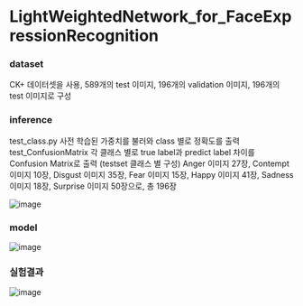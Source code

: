 # LightWeightedNetwork_for_FaceExpressionRecognition

### dataset
CK+ 데이터셋을 사용, 589개의 test 이미지, 196개의 validation 이미지, 196개의 test 이미지로 구성

### inference 
test_class.py 사전 학습된 가중치를 불러와 class 별로 정확도를 출력
test_ConfusionMatrix 각 클래스 별로 true label과 predict label 차이를 Confusion Matrix로 출력
(testset 클래스 별 구성)
Anger 이미지 27장, Contempt 이미지 10장, Disgust 이미지 35장, Fear 이미지 15장, Happy 이미지 41장, Sadness 이미지 18장, Surprise 이미지 50장으로, 총 196장

![image](https://user-images.githubusercontent.com/65028694/124432256-65628180-ddac-11eb-989d-8792735f0bdc.png)

### model
![image](https://user-images.githubusercontent.com/65028694/124432560-b8d4cf80-ddac-11eb-94fb-771c70775237.png)

### 실험결과
![image](https://user-images.githubusercontent.com/65028694/124432697-dd30ac00-ddac-11eb-872e-37b92cd901bc.png)
